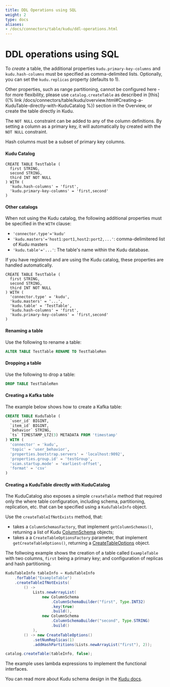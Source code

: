 ```yaml
---
title: DDL Operations using SQL
weight: 2
type: docs
aliases:
- /docs/connectors/table/kudu/ddl-operations.html
---
```

<!--
Licensed to the Apache Software Foundation (ASF) under one
or more contributor license agreements.  See the NOTICE file
distributed with this work for additional information
regarding copyright ownership.  The ASF licenses this file
to you under the Apache License, Version 2.0 (the
"License"); you may not use this file except in compliance
with the License.  You may obtain a copy of the License at

  http://www.apache.org/licenses/LICENSE-2.0

Unless required by applicable law or agreed to in writing,
software distributed under the License is distributed on an
"AS IS" BASIS, WITHOUT WARRANTIES OR CONDITIONS OF ANY
KIND, either express or implied.  See the License for the
specific language governing permissions and limitations
under the License.
-->

# DDL operations using SQL

To *create* a table, the additional properties `kudu.primary-key-columns` and `kudu.hash-columns` must be specified
as comma-delimited lists. Optionally, you can set the `kudu.replicas` property (defaults to 1).

Other properties, such as range partitioning, cannot be configured here - for more flexibility, please use
`catalog.createTable` as described in [this]({% link /docs/connectors/table/kudu/overview.html#Creating-a-KuduTable-directly-with-KuduCatalog %}) section in the Overview, or create the table directly in Kudu.

The `NOT NULL` constraint can be added to any of the column definitions. By setting a column as a primary key, it will automatically by created with the `NOT NULL` constraint.

Hash columns must be a subset of primary key columns.

#### Kudu Catalog

```
CREATE TABLE TestTable (
  first STRING,
  second STRING,
  third INT NOT NULL
) WITH (
  'kudu.hash-columns' = 'first',
  'kudu.primary-key-columns' = 'first,second'
)
```

#### Other catalogs

When not using the Kudu catalog, the following additional properties must be specified in the `WITH` clause:

* `'connector.type'='kudu'`
* `'kudu.masters'='host1:port1,host2:port2,...'`: comma-delimitered list of Kudu masters
* `'kudu.table'='...'`: The table's name within the Kudu database.

If you have registered and are using the Kudu catalog, these properties are handled automatically.

```
CREATE TABLE TestTable (
  first STRING,
  second STRING,
  third INT NOT NULL
) WITH (
  'connector.type' = 'kudu',
  'kudu.masters' = '...',
  'kudu.table' = 'TestTable',
  'kudu.hash-columns' = 'first',
  'kudu.primary-key-columns' = 'first,second'
)
```

#### Renaming a table

Use the following to rename a table:

```sql
ALTER TABLE TestTable RENAME TO TestTableRen
```

#### Dropping a table

Use the following to drop a table:

```sql
DROP TABLE TestTableRen
```

#### Creating a Kafka table

The example below shows how to create a Kafka table:

```sql
CREATE TABLE KuduTable (
  `user_id` BIGINT,
  `item_id` BIGINT,
  `behavior` STRING,
  `ts` TIMESTAMP_LTZ(3) METADATA FROM 'timestamp'
) WITH (
  'connector' = 'kudu',
  'topic' = 'user_behavior',
  'properties.bootstrap.servers' = 'localhost:9092',
  'properties.group.id' = 'testGroup',
  'scan.startup.mode' = 'earliest-offset',
  'format' = 'csv'
)
```

#### Creating a KuduTable directly with KuduCatalog

The KuduCatalog also exposes a simple `createTable` method that required only the where table configuration,
including schema, partitioning, replication, etc. that can be specified using a `KuduTableInfo` object.

Use the `createTableIfNotExists` method, that:

- takes a `ColumnSchemasFactory`, that implement `getColumnSchemas()`, returning a list of Kudu [ColumnSchema](https://kudu.apache.org/apidocs/org/apache/kudu/ColumnSchema.html) objects;
- takes a a `CreateTableOptionsFactory` parameter, that implement `getCreateTableOptions()`, returning a [CreateTableOptions](https://kudu.apache.org/apidocs/org/apache/kudu/client/CreateTableOptions.html) object.

The follwoing example shows the creation of a table called `ExampleTable` with two columns, `first` being a primary key; and configuration of replicas and hash partitioning.

```java
KuduTableInfo tableInfo = KuduTableInfo
    .forTable("ExampleTable")
    .createTableIfNotExists(
        () ->
            Lists.newArrayList(
                new ColumnSchema
                    .ColumnSchemaBuilder("first", Type.INT32)
                    .key(true)
                    .build(),
                new ColumnSchema
                    .ColumnSchemaBuilder("second", Type.STRING)
                    .build()
            ),
        () -> new CreateTableOptions()
            .setNumReplicas(1)
            .addHashPartitions(Lists.newArrayList("first"), 2));

catalog.createTable(tableInfo, false);
```

The example uses lambda expressions to implement the functional interfaces.

You can read more about Kudu schema design in the [Kudu docs](https://kudu.apache.org/docs/schema_design.html).

